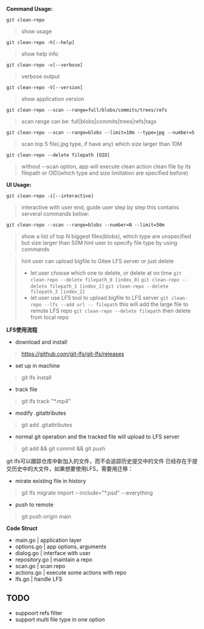 **Command Usage:**

`git clean-repo`
> show usage

`git clean-repo -h[--help]`
> show help info

`git clean-repo -v[--verbose]`
> verbose output

`git clean-repo -V[--version]`
> show application version

`git clean-repo --scan --range=full/blobs/commits/trees/refs`
> scan range can be: full|blobs|commits|trees|refs|tags

`git clean-repo --scan --range=blobs --limit=10m --type=jpg --number=5`
> scan top 5 file(.jpg type, if have any) which size larger than 10M

`git clean-repo --delete filepath [OID]`
> without --scan option, app will execute clean action
> clean file by its filepath or OID(which type and size limitation are specified before)


**UI Usage:**

`git clean-repo -i[--interactive]`
> interactive with user end, guide user step by step
> this contains serveral commands below:

`git clean-repo --scan --range=blobs --number=N --limit=50m`
> show a list of top N biggest files(blobs), which type are unspecified but size larger than 50M
> hint user to specify file type by using commands

> hint user can upload bigfile to Gitee LFS server or just delete
> * let user choose which one to delete, or delete at on time
> `git clean-repo --delete filepath_0 [index_0]`
> `git clean-repo --delete filepath_1 [index_1]`
> `git clean-repo --delete filepath_2 [index_2]`
> * let user use LFS tool to upload bigfile to LFS server
> `git clean-repo --lfs --add url -- filepath`
> this will add the large file to remote LFS repo
> `git clean-repo --delete filepath`
> then delete from local repo


**LFS使用流程**

+ download and install
> https://github.com/git-lfs/git-lfs/releases
+ set up in machine
> git lfs install
+ track file
> git lfs track "*.mp4"
+ modify .gitattributes
> git add .gitattributes
+ normal git operation and the tracked file will upload to LFS server
> git add && git commit && git push

git lfs可以跟踪仓库中新加入的文件，而不会追踪历史提交中的文件
已经存在于提交历史中的大文件，如果想要使用LFS，需要用迁移：
+ mirate existing file in history
> git lfs migrate import --include="*.psd" --everything
+ push to remote
> git push origin main



**Code Struct**

+ main.go       | application layer
+ options.go    | app options, arguments
+ dialog.go     | interface with user
+ repository.go | maintain a repo
+ scan.go       | scan repo
+ actions.go    | execute some actions with repo
+ lfs.go        | handle LFS


## TODO
+ suppoort refs filter
+ support multi file type in one option
